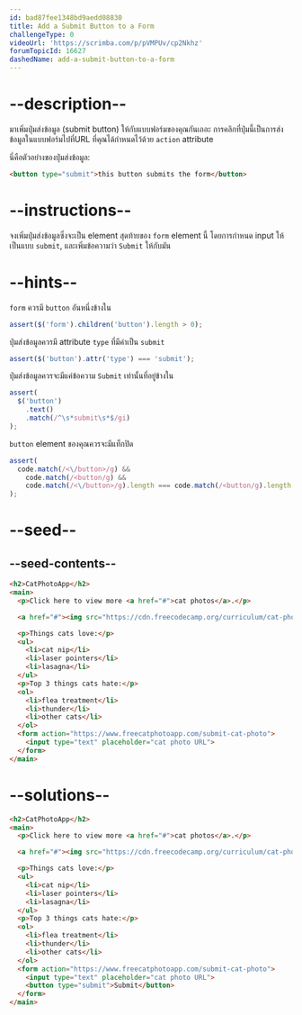 ```yaml
---
id: bad87fee1348bd9aedd08830
title: Add a Submit Button to a Form
challengeType: 0
videoUrl: 'https://scrimba.com/p/pVMPUv/cp2Nkhz'
forumTopicId: 16627
dashedName: add-a-submit-button-to-a-form
---
```


# --description--

มาเพิ่มปุ่มส่งข้อมูล (submit button) ให้กับแบบฟอร์มของคุณกันเถอะ การคลิกที่ปุ่มนี้เป็นการส่งข้อมูลในแบบฟอร์มไปที่URL ที่คุณได้กำหนดไว้ด้วย `action` attribute

นี่คือตัวอย่างของปุ่มส่งข้อมูล:

```html
<button type="submit">this button submits the form</button>
```

# --instructions--

จงเพิ่มปุ่มส่งข้อมูลซึ่งจะเป็น element สุดท้ายของ `form` element นี้ 
โดยการกำหนด input ให้เป็นแบบ `submit`, และเพิ่มข้อความว่า `Submit` ให้กับมัน

# --hints--

`form` ควรมี `button` อันหนึ่งข้างใน

```js
assert($('form').children('button').length > 0);
```

ปุ่มส่งข้อมูลควรมี attribute `type` ที่มีค่าเป็น `submit`

```js
assert($('button').attr('type') === 'submit');
```

ปุ่มส่งข้อมูลควรจะมีแค่ข้อความ `Submit` เท่านั้นที่อยู่ข้างใน

```js
assert(
  $('button')
    .text()
    .match(/^\s*submit\s*$/gi)
);
```

`button` element ของคุณควรจะมีแท็กปิด

```js
assert(
  code.match(/<\/button>/g) &&
    code.match(/<button/g) &&
    code.match(/<\/button>/g).length === code.match(/<button/g).length
);
```

# --seed--

## --seed-contents--

```html
<h2>CatPhotoApp</h2>
<main>
  <p>Click here to view more <a href="#">cat photos</a>.</p>

  <a href="#"><img src="https://cdn.freecodecamp.org/curriculum/cat-photo-app/relaxing-cat.jpg" alt="A cute orange cat lying on its back."></a>

  <p>Things cats love:</p>
  <ul>
    <li>cat nip</li>
    <li>laser pointers</li>
    <li>lasagna</li>
  </ul>
  <p>Top 3 things cats hate:</p>
  <ol>
    <li>flea treatment</li>
    <li>thunder</li>
    <li>other cats</li>
  </ol>
  <form action="https://www.freecatphotoapp.com/submit-cat-photo">
    <input type="text" placeholder="cat photo URL">
  </form>
</main>
```

# --solutions--

```html
<h2>CatPhotoApp</h2>
<main>
  <p>Click here to view more <a href="#">cat photos</a>.</p>

  <a href="#"><img src="https://cdn.freecodecamp.org/curriculum/cat-photo-app/relaxing-cat.jpg" alt="A cute orange cat lying on its back."></a>

  <p>Things cats love:</p>
  <ul>
    <li>cat nip</li>
    <li>laser pointers</li>
    <li>lasagna</li>
  </ul>
  <p>Top 3 things cats hate:</p>
  <ol>
    <li>flea treatment</li>
    <li>thunder</li>
    <li>other cats</li>
  </ol>
  <form action="https://www.freecatphotoapp.com/submit-cat-photo">
    <input type="text" placeholder="cat photo URL">
    <button type="submit">Submit</button>
  </form>
</main>
```
